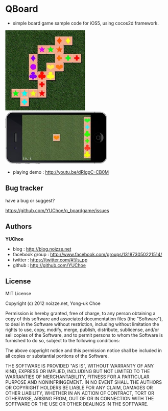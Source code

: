 QBoard
===========

+ simple board game sample code for iOS5, using cocos2d framework.

<img src="https://github.com/YUChoe/q_boardgame/raw/master/QBoard/boardgame_shot_250x250.jpg" width="250" height="250" />
<img src="https://github.com/YUChoe/q_boardgame/blob/master/docs/shot.jpg?raw=true" width="320" height="164" />

+ playing demo : http://youtu.be/dRIgpC-CB0M

Bug tracker
-----------

have a bug or suggest?

https://github.com/YUChoe/q_boardgame/issues

Authors
-------

**YUChoe**

+ blog : http://blog.noizze.net
+ facebook group : http://www.facebook.com/groups/131873050221514/
+ twitter : https://twitter.com/#!/ls_pp
+ github : http://github.com/YUChoe

License
---------------------
MIT License

Copyright (c) 2012 noizze.net, Yong-uk Choe 

Permission is hereby granted, free of charge, to any person
obtaining a copy of this software and associated documentation
files (the "Software"), to deal in the Software without
restriction, including without limitation the rights to use,
copy, modify, merge, publish, distribute, sublicense, and/or sell
copies of the Software, and to permit persons to whom the
Software is furnished to do so, subject to the following
conditions:

The above copyright notice and this permission notice shall be
included in all copies or substantial portions of the Software.

THE SOFTWARE IS PROVIDED "AS IS", WITHOUT WARRANTY OF ANY KIND,
EXPRESS OR IMPLIED, INCLUDING BUT NOT LIMITED TO THE WARRANTIES
OF MERCHANTABILITY, FITNESS FOR A PARTICULAR PURPOSE AND
NONINFRINGEMENT. IN NO EVENT SHALL THE AUTHORS OR COPYRIGHT
HOLDERS BE LIABLE FOR ANY CLAIM, DAMAGES OR OTHER LIABILITY,
WHETHER IN AN ACTION OF CONTRACT, TORT OR OTHERWISE, ARISING
FROM, OUT OF OR IN CONNECTION WITH THE SOFTWARE OR THE USE OR
OTHER DEALINGS IN THE SOFTWARE.
